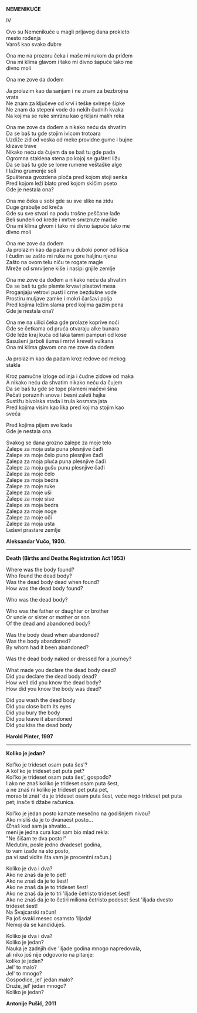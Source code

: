 **NEMENIKUĆE**  
  
IV    
  
Ovo su Nemenikuće u magli prljavog dana prokleto  
mesto rođenja  
Varoš kao svako đubre  

Ona me na prozoru čeka i maše mi rukom da priđem  
Ona mi klima glavom i tako mi divno šapuće tako me  
divno moli  
  
Ona me zove da dođem  
  
Ja prolazim kao da sanjam i ne znam za bezbrojna  
vrata  
Ne znam za ključeve od krvi i teške svirepe šipke  
Ne znam da stepeni vode do nekih čudnih kvaka  
Na kojima se ruke smrznu kao grkljani malih reka  
  
Ona me zove da dođem a nikako neću da shvatim  
Da se baš tu gde stojim ivicom trotoara  
Uzdiže zid od voska od meke providne gume i bujne  
klizave trave  
Nikako neću da čujem da se baš tu gde pada  
Ogromna staklena stena po kojoj se gušteri ližu  
Da se baš tu gde se lome rumene veštaške alge  
I lažno grumenje soli  
Spuštensa gvozdena ploča pred kojom stoji senka  
Pred kojom leži blato pred kojom skičim pseto  
Gde je nestala ona?  
  
Ona me čeka u sobi gde su sve slike na zidu   
Duge grabulje od kreča  
Gde su sve stvari na podu trošne peščane lađe  
Beli sunđeri od krede i mrtve smrznute mačke  
Ona mi klima glvom i tako mi divno šapuće tako me  
divno moli  
  
Ona me zove da dođem  
Ja prolazim kao da padam u duboki ponor od lišća  
I čudim se zašto mi ruke ne gore haljinu njenu  
Zašto na ovom telu niču te rogate magle  
Mreže od smrvljene kiše i nasipi gnjile zemlje  
  
Ona me zove da dođem a nikako neću da shvatim  
Da se baš tu gde plamte krvavi plastovi mesa  
Proganjaju vetrovi pusti i crne bezdušne vode  
Prostiru muljave zamke i mokri čaršavi polja  
Pred kojima ležim slama pred kojima gazim pena  
Gde je nestala ona?  
  
Ona me na uilici čeka gde prolaze koprive noći  
Gde se četkama od pruća otvaraju alke bunara  
Gde leže kraj kuća od laka tamni pampuri od kose  
Sasušeni jarboli šuma i mrtvi kreveti vulkana  
Ona mi klima glavom ona me zove da dođem  
  
Ja prolazim kao da padam kroz redove od mekog  
stakla  
  
Kroz pamučne izloge od inja i čudne zidove od maka  
A nikako neću da shvatim nikako neću da čujem  
Da se baš tu gde se tope plameni mačevi šina  
Pečati poraznih snova i besni zaleti hajke  
Sustižu bivolska stada i trula kosmata jata  
Pred kojima visim kao lika pred kojima stojim kao  
sveća  
  
Pred kojima pijem sve kade  
Gde je nestala ona  
  
Svakog se dana grozno zalepe za moje telo  
Zalepe za moja usta puna plesnjive čađi  
Zalepe za moje čelo puno plesnjive čađi  
Zalepa za moja pluća puna plesnjive čađi  
Zalepe za moju gušu punu plesnjive čađi  
Zalepe za moje čelo  
Zalepe za moja bedra  
Zalepe za moje ruke  
Zalepe za moje uši  
Zalepe za moje sise  
Zalepe za moja bedra  
Zalepa za moje noge  
Zalepe za moje oči  
Zalepe za moja usta  
Leševi prastare zemlje  
  
**Aleksandar Vučo, 1930.**  
  
  
---
  
  
**Death (Births and Deaths Registration Act 1953)**  
 
Where was the body found?  
Who found the dead body?  
Was the dead body dead when found?  
How was the dead body found?  
  
Who was the dead body?  

Who was the father or daughter or brother  
Or uncle or sister or mother or son  
Of the dead and abandoned body?  
 
Was the body dead when abandoned?  
Was the body abandoned?  
By whom had it been abandoned?  
  
Was the dead body naked or dressed for a journey?  

What made you declare the dead body dead?  
Did you declare the dead body dead?  
How well did you know the dead body?  
How did you know the body was dead?  
 
Did you wash the dead body  
Did you close both its eyes  
Did you bury the body  
Did you leave it abandoned  
Did you kiss the dead body  
 
**Harold Pinter, 1997**
  
---
  
  
**Koliko je jedan?**
  
Kol'ko je trideset osam puta šes'?  
A kol'ko je trideset pet puta pet?  
Kol'ko je trideset osam puta šes', gospođo?  
I ako ne znaš koliko je trideset osam puta šest,  
a ne znaš ni koliko je trideset pet puta pet,  
morao bi znat' da je trideset osam puta šest,
veće nego trideset pet puta pet;
inače ti džabe računica.  

Kol'ko je jedan posto kamate mesečno na godišnjem nivou?  
Ako misliš da je to dvanaest posto...  
(Znaš kad sam ja shvatio...  
meni je jedna cura kad sam bio mlad rekla:  
"Ne šišam te dva posto!"  
Međutim, posle jedno dvadeset godina,  
to vam izađe na sto posto,  
pa vi sad vidite šta vam je procentni račun.)  

Koliko je dva i dva?  
Ako ne znaš da je to pet!  
Ako ne znaš da je to šest!  
Ako ne znaš da je to trideset šest!  
Ako ne znaš da je to tri 'iljade četristo trideset šest!  
Ako ne znaš da je to četiri miliona četristo pedeset šest 'iljada dvesto trideset šest!  
Na Švajcarski račun!  
Pa još svaki mesec osamsto 'iljada!  
Nemoj da se kandiduješ.  
  
Koliko je dva i dva?  
Koliko je jedan?  
Nauka je zadnjih dve 'iljade godina mnogo napredovala,  
ali niko još nije odgovorio na pitanje:  
koliko je jedan?  
Jel' to malo?  
Jel' to mnogo?  
Gospođice, jel' jedan malo?  
Druže, jel' jedan mnogo?  
Koliko je jedan?  

**Antonije Pušić, 2011**  

